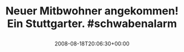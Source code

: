 ---
retweeted: false
source: <a href="http://twitter.com" rel="nofollow">Twitter Web Client</a>
entities:
  hashtags:
  - text: schwabenalarm
    indices:
    - '46'
    - '60'
  symbols: []
  user_mentions: []
  urls: []
display_text_range:
- '0'
- '60'
favorite_count: '0'
id_str: '891404682'
truncated: false
retweet_count: '0'
id: '891404682'
created_at: Mon Aug 18 20:06:30 +0000 2008
favorited: false
full_text: 'Neuer Mitbwohner angekommen! Ein Stuttgarter. #schwabenalarm'
lang: de
tags:
- schwabenalarm
- pesos/twitter
date: '2008-08-18T20:06:30+00:00'
src: https://twitter.com/bascht/status/891404682
original_url: https://twitter.com/bascht/status/891404682
type: twitter_tweet
text: 'Neuer Mitbwohner angekommen! Ein Stuttgarter. #schwabenalarm'
title: 'Neuer Mitbwohner angekommen! Ein Stuttgarter. #schwabenalarm

  '

---